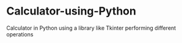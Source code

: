 # Calculator-using-Python
Calculator in Python using a library like Tkinter performing different operations
